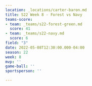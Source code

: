 ```yaml
---
location: _locations/carter-baron.md
title: S22 Week 8 - Forest vs Navy
teams-score:
- team: _teams/s22-forest-green.md
  score: 41
- team: _teams/s22-navy.md
  score: 6
field: "3"
date: 2022-05-08T12:30:00.000-04:00
season: 22
week: 8
mvp: ''
game-ball: ''
sportsperson: ''

---
```

